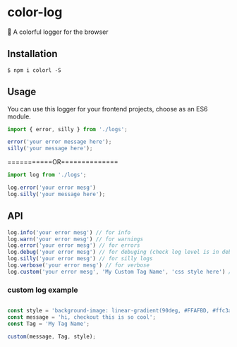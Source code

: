 # color-log

🌈 A colorful logger for the browser

## Installation

```
$ npm i colorl -S
```

## Usage

You can use this logger for your frontend projects, choose as an ES6 module.

```js
import { error, silly } from './logs';

error('your error message here');
silly('your message here');

```
===========OR==============

```js
import log from './logs';

log.error('your error mesg')
log.silly('your message here');

```

## API

```js
log.info('your error mesg') // for info
log.warn('your error mesg') // for warnings
log.error('your error mesg') // for errors
log.debug('your error mesg') // for debuging (check log level is in debug or all in the browser)
log.silly('your error mesg') // for silly logs
log.verbose('your error mesg') // for verbose 
log.custom('your error mesg', 'My Custom Tag Name', 'css style here') // for custom log which can also take css style for custom style
```

### custom log example
```js

const style = 'background-image: linear-gradient(90deg, #FFAFBD, #ffc3a0); padding: 5px; color: #fff; border-radius: 8px';
const message = 'hi, checkout this is so cool';
const Tag = 'My Tag Name';

custom(message, Tag, style);

```
